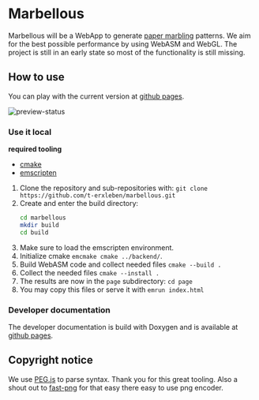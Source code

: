 # Marbellous

Marbellous will be a WebApp to generate [paper marbling](https://en.wikipedia.org/wiki/Paper_marbling) patterns.
We aim for the best possible performance by using WebASM and WebGL.
The project is still in an early state so most of the functionality is still missing.

## How to use

You can play with the current version at [github pages](https://t-erxleben.github.io/marbellous).

![preview-status](https://github.com/t-erxleben/marbellous/actions/workflows/main.yml/badge.svg)

### Use it local

**required tooling**

* [cmake](https://cmake.org/)
* [emscripten](https://emscripten.org/index.html)

1. Clone the repository and sub-repositories with: `git clone https://github.com/t-erxleben/marbellous.git` 
2. Create and enter the build directory:
	```bash
	cd marbellous
	mkdir build
	cd build
	```
3. Make sure to load the emscripten environment.
4. Initialize cmake `emcmake cmake ../backend/`.
5. Build WebASM code and collect needed files `cmake --build . `
6. Collect the needed files `cmake --install . `
7. The results are now in the `page` subdirectory: `cd page`
8. You may copy this files or serve it with `emrun index.html`

### Developer documentation

The developer documentation is build with Doxygen and is available at [github pages](https://t-erxleben.github.io/marbellous/backend/html/index.html).

## Copyright notice

We use [PEG.js](https://pegjs.org/) to parse syntax. Thank you for this great tooling.
Also a shout out to [fast-png](https://github.com/image-js/fast-png) for that easy there easy to use png encoder.
